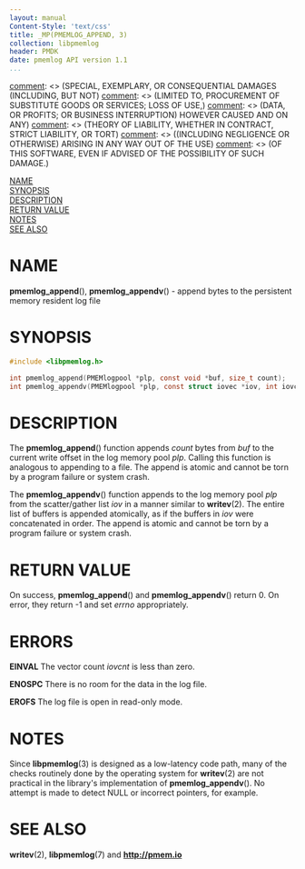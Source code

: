 ```yaml
---
layout: manual
Content-Style: 'text/css'
title: _MP(PMEMLOG_APPEND, 3)
collection: libpmemlog
header: PMDK
date: pmemlog API version 1.1
...
```


[comment]: <> (Copyright 2017-2018, Intel Corporation)

[comment]: <> (Redistribution and use in source and binary forms, with or without)
[comment]: <> (modification, are permitted provided that the following conditions)
[comment]: <> (are met:)
[comment]: <> (    * Redistributions of source code must retain the above copyright)
[comment]: <> (      notice, this list of conditions and the following disclaimer.)
[comment]: <> (    * Redistributions in binary form must reproduce the above copyright)
[comment]: <> (      notice, this list of conditions and the following disclaimer in)
[comment]: <> (      the documentation and/or other materials provided with the)
[comment]: <> (      distribution.)
[comment]: <> (    * Neither the name of the copyright holder nor the names of its)
[comment]: <> (      contributors may be used to endorse or promote products derived)
[comment]: <> (      from this software without specific prior written permission.)

[comment]: <> (THIS SOFTWARE IS PROVIDED BY THE COPYRIGHT HOLDERS AND CONTRIBUTORS)
[comment]: <> ("AS IS" AND ANY EXPRESS OR IMPLIED WARRANTIES, INCLUDING, BUT NOT)
[comment]: <> (LIMITED TO, THE IMPLIED WARRANTIES OF MERCHANTABILITY AND FITNESS FOR)
[comment]: <> (A PARTICULAR PURPOSE ARE DISCLAIMED. IN NO EVENT SHALL THE COPYRIGHT)
[comment]: <> (OWNER OR CONTRIBUTORS BE LIABLE FOR ANY DIRECT, INDIRECT, INCIDENTAL,)
[comment]: <> (SPECIAL, EXEMPLARY, OR CONSEQUENTIAL DAMAGES (INCLUDING, BUT NOT)
[comment]: <> (LIMITED TO, PROCUREMENT OF SUBSTITUTE GOODS OR SERVICES; LOSS OF USE,)
[comment]: <> (DATA, OR PROFITS; OR BUSINESS INTERRUPTION) HOWEVER CAUSED AND ON ANY)
[comment]: <> (THEORY OF LIABILITY, WHETHER IN CONTRACT, STRICT LIABILITY, OR TORT)
[comment]: <> ((INCLUDING NEGLIGENCE OR OTHERWISE) ARISING IN ANY WAY OUT OF THE USE)
[comment]: <> (OF THIS SOFTWARE, EVEN IF ADVISED OF THE POSSIBILITY OF SUCH DAMAGE.)

[comment]: <> (pmemlog_append.3 -- man page for pmemlog_append and pmemlog_appendv functions)

[NAME](#name)<br />
[SYNOPSIS](#synopsis)<br />
[DESCRIPTION](#description)<br />
[RETURN VALUE](#return-value)<br />
[NOTES](#notes)<br />
[SEE ALSO](#see-also)<br />


# NAME #

**pmemlog_append**(), **pmemlog_appendv**() - append bytes to the persistent
memory resident log file


# SYNOPSIS #

```c
#include <libpmemlog.h>

int pmemlog_append(PMEMlogpool *plp, const void *buf, size_t count);
int pmemlog_appendv(PMEMlogpool *plp, const struct iovec *iov, int iovcnt);
```

# DESCRIPTION #

The **pmemlog_append**() function appends *count* bytes from *buf*
to the current write offset in the log memory pool *plp*.
Calling this function is analogous to appending to a file.
The append is atomic and cannot be torn by a program failure or system crash.

The **pmemlog_appendv**() function appends to the log memory pool *plp* from
the scatter/gather list *iov* in a manner
similar to **writev**(2). The entire list of buffers is appended atomically,
as if the buffers in *iov* were concatenated in order.
The append is atomic and cannot be torn by a program failure or system crash.


# RETURN VALUE #

On success, **pmemlog_append**() and **pmemlog_appendv**() return 0.
On error, they return -1 and set *errno* appropriately.


# ERRORS #

**EINVAL** The vector count *iovcnt* is less than zero.

**ENOSPC** There is no room for the data in the log file.

**EROFS** The log file is open in read-only mode.


# NOTES #

Since **libpmemlog**(3) is designed as a low-latency code path,
many of the checks routinely done by the operating system for **writev**(2)
are not practical in the library's implementation of **pmemlog_appendv**().
No attempt is made to detect NULL or incorrect pointers, for example.


# SEE ALSO #

**writev**(2), **libpmemlog**(7) and **<http://pmem.io>**
